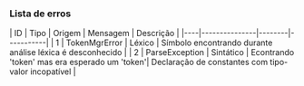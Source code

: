 ### Lista de erros

| ID | Tipo          | Origem | Mensagem | Descrição |
|----|---------------|--------|-----------|
| 1  | TokenMgrError | Léxico | Símbolo encontrando durante análise léxica é desconhecido | 
| 2  | ParseException | Sintático | Econtrando 'token' mas era esperado um 'token'| Declaração de constantes com tipo-valor incopatível |